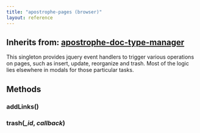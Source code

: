 ```yaml
---
title: "apostrophe-pages (browser)"
layout: reference
---
```

## Inherits from: [apostrophe-doc-type-manager](../apostrophe-doc-type-manager/browser-apostrophe-doc-type-manager.html)
This singleton provides jquery event handlers to trigger various operations
on pages, such as insert, update, reorganize and trash. Most of the logic
lies elsewhere in modals for those particular tasks.


## Methods
### addLinks()

### trash(*_id*, *callback*)

